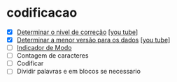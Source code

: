 # codificacao
- [x] [Determinar o nivel de correção](1_determinar_o_nivel_de_correcao.md) [[you tube]](https://youtu.be/tuWauMO8iZ4)
- [x] [Determinar a menor versão para os dados](2_determinar_a_menor_versao.md) [[you tube]](https://youtu.be/kWZuTy0OIEE)
- [ ] [Indicador de Modo](3_indicador_de_modo.md)
- [ ] Contagem de caracteres
- [ ] Codificar 
- [ ] Dividir palavras e em blocos se necessario
